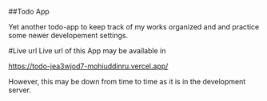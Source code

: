 ##Todo App

Yet another todo-app to keep track of my works organized and 
and practice some newer developement settings.

#Live url
Live url of this App may be available in 

https://todo-jea3wjod7-mohiuddinru.vercel.app/

However, this may be down from time to time as it is in the development server.
